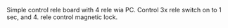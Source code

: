 Simple control rele board with 4 rele wia PC. Control 3x rele switch on to 1 sec, and 4. rele control magnetic lock.
